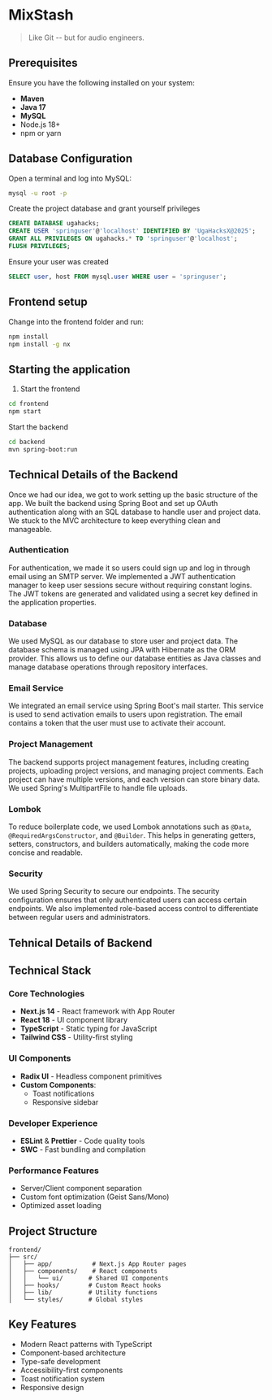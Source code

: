 # MixStash
> Like Git -- but for audio engineers.


## Prerequisites
Ensure you have the following installed on your system:
- **Maven**
- **Java 17**
- **MySQL**
- Node.js 18+
- npm or yarn


## Database Configuration

Open a terminal and log into MySQL:
   ```sh
   mysql -u root -p
   ```
Create the project database and grant yourself privileges
```sql
CREATE DATABASE ugahacks;
CREATE USER 'springuser'@'localhost' IDENTIFIED BY 'UgaHacksX@2025';
GRANT ALL PRIVILEGES ON ugahacks.* TO 'springuser'@'localhost';
FLUSH PRIVILEGES;
```

Ensure your user was created
```sql
SELECT user, host FROM mysql.user WHERE user = 'springuser';
```

## Frontend setup
Change into the frontend folder and run:
```sh
npm install
npm install -g nx
```

## Starting the application
1. Start the frontend
```sh
cd frontend
npm start
```

Start the backend
```sh
cd backend
mvn spring-boot:run
```

## Technical Details of the Backend

Once we had our idea, we got to work setting up the basic structure of the app. We built the backend using Spring Boot and set up OAuth authentication along with an SQL database to handle user and project data. We stuck to the MVC architecture to keep everything clean and manageable.

### Authentication
For authentication, we made it so users could sign up and log in through email using an SMTP server. We implemented a JWT authentication manager to keep user sessions secure without requiring constant logins. The JWT tokens are generated and validated using a secret key defined in the application properties.

### Database
We used MySQL as our database to store user and project data. The database schema is managed using JPA with Hibernate as the ORM provider. This allows us to define our database entities as Java classes and manage database operations through repository interfaces.

### Email Service
We integrated an email service using Spring Boot's mail starter. This service is used to send activation emails to users upon registration. The email contains a token that the user must use to activate their account.

### Project Management
The backend supports project management features, including creating projects, uploading project versions, and managing project comments. Each project can have multiple versions, and each version can store binary data. We used Spring's MultipartFile to handle file uploads.

### Lombok
To reduce boilerplate code, we used Lombok annotations such as `@Data`, `@RequiredArgsConstructor`, and `@Builder`. This helps in generating getters, setters, constructors, and builders automatically, making the code more concise and readable.

### Security
We used Spring Security to secure our endpoints. The security configuration ensures that only authenticated users can access certain endpoints. We also implemented role-based access control to differentiate between regular users and administrators.


## Tehnical Details of Backend

## Technical Stack

### Core Technologies
- **Next.js 14** - React framework with App Router
- **React 18** - UI component library
- **TypeScript** - Static typing for JavaScript
- **Tailwind CSS** - Utility-first styling

### UI Components
- **Radix UI** - Headless component primitives
- **Custom Components**:
  - Toast notifications
  - Responsive sidebar
 
### Developer Experience
- **ESLint** & **Prettier** - Code quality tools
- **SWC** - Fast bundling and compilation

### Performance Features
- Server/Client component separation
- Custom font optimization (Geist Sans/Mono)
- Optimized asset loading

## Project Structure

```
frontend/
├── src/
│   ├── app/           # Next.js App Router pages
│   ├── components/    # React components
│   │   └── ui/       # Shared UI components
│   ├── hooks/        # Custom React hooks
│   ├── lib/          # Utility functions
│   └── styles/       # Global styles
```

## Key Features
- Modern React patterns with TypeScript
- Component-based architecture
- Type-safe development
- Accessibility-first components
- Toast notification system
- Responsive design
